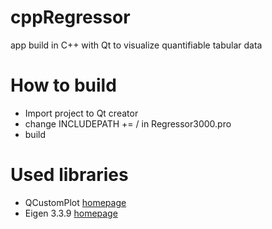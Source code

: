 # cppRegressor
app build in C++ with Qt to visualize quantifiable tabular data

# How to build
  - Import project to Qt creator
  - change INCLUDEPATH += /<path to eigen library/> in Regressor3000.pro
  - build
  
# Used libraries
  - QCustomPlot [homepage](https://www.qcustomplot.com/)
  - Eigen 3.3.9 [homepage](https://eigen.tuxfamily.org/index.php?title=Main_Page)
